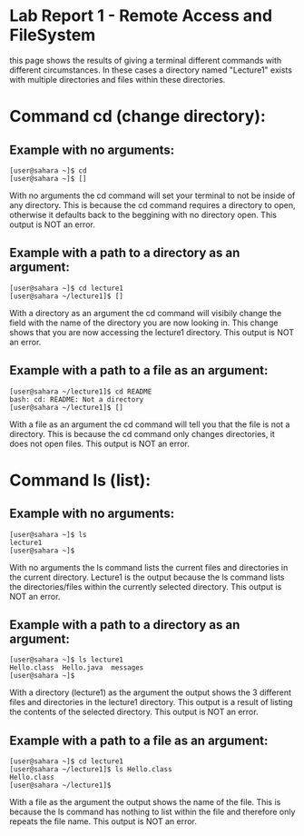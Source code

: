 # Lab Report 1 - Remote Access and FileSystem
this page shows the results of giving a terminal different commands with different circumstances. In these cases a directory named "Lecture1" exists with multiple directories and files within these directories. 
# Command cd (change directory):
## Example with no arguments: 
```
[user@sahara ~]$ cd
[user@sahara ~]$ []
```
With no arguments the cd command will set your terminal to not be inside of any directory.
This is because the cd command requires a directory to open, otherwise it defaults back to the beggining with no directory open.
This output is NOT an error.

## Example with a path to a directory as an argument:
```
[user@sahara ~]$ cd lecture1
[user@sahara ~/lecture1]$ []
```
With a directory as an argument the cd command will visibily change the field with the name of the directory you are now looking in. 
This change shows that you are now accessing the lecture1 directory. 
This output is NOT an error. 

## Example with a path to a file as an argument:
```
[user@sahara ~/lecture1]$ cd README
bash: cd: README: Not a directory
[user@sahara ~/lecture1]$ []
```
With a file as an argument the cd command will tell you that the file is not a directory. 
This is because the cd command only changes directories, it does not open files.
This output is NOT an error.
# Command ls (list):
## Example with no arguments:
```
[user@sahara ~]$ ls
lecture1
[user@sahara ~]$
```
With no arguments the ls command lists the current files and directories in the current directory.
Lecture1 is the output because the ls command lists the directories/files within the currently selected directory.
This output is NOT an error.
## Example with a path to a directory as an argument:
```
[user@sahara ~]$ ls lecture1
Hello.class  Hello.java  messages
[user@sahara ~]$
```
With a directory (lecture1) as the argument the output shows the 3 different files and directories in the lecture1 directory.
This output is a result of listing the contents of the selected directory.
This output is NOT an error.
## Example with a path to a file as an argument:
```
[user@sahara ~]$ cd lecture1
[user@sahara ~/lecture1]$ ls Hello.class
Hello.class
[user@sahara ~/lecture1]$
```
With a file as the argument the output shows the name of the file. 
This is because the ls command has nothing to list within the file and therefore only repeats the file name.
This output is NOT an error.
